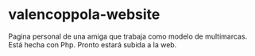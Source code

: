 # valencoppola-website
Pagina personal de una amiga que trabaja como modelo de multimarcas. Está hecha con Php. Pronto estará subida a la web.
